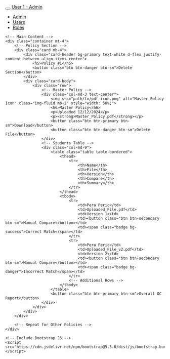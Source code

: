 <!DOCTYPE html>
<html xmlns:th="http://www.thymeleaf.org">
<head>
    <title>Policy Dashboard</title>
    <link rel="stylesheet" href="https://cdn.jsdelivr.net/npm/bootstrap@5.3.0/dist/css/bootstrap.min.css">
</head>
<body>
    <!-- Sidebar -->
    <nav class="navbar navbar-expand-lg navbar-dark bg-primary">
        <div class="container-fluid">
            <button class="navbar-toggler" type="button" data-bs-toggle="collapse" data-bs-target="#navbarNav">
                <span class="navbar-toggler-icon"></span>
            </button>
            <a class="navbar-brand" href="#">User 1 - Admin</a>
            <div class="collapse navbar-collapse" id="navbarNav">
                <ul class="navbar-nav">
                    <li class="nav-item"><a class="nav-link" href="#">Admin</a></li>
                    <li class="nav-item"><a class="nav-link" href="#">Users</a></li>
                    <li class="nav-item"><a class="nav-link" href="#">Roles</a></li>
                </ul>
            </div>
        </div>
    </nav>

    <!-- Main Content -->
    <div class="container mt-4">
        <!-- Policy Section -->
        <div class="card mb-4">
            <div class="card-header bg-primary text-white d-flex justify-content-between align-items-center">
                <h5>Policy #1</h5>
                <button class="btn btn-danger btn-sm">Delete Section</button>
            </div>
            <div class="card-body">
                <div class="row">
                    <!-- Master Policy -->
                    <div class="col-md-3 text-center">
                        <img src="path/to/pdf-icon.png" alt="Master Policy Icon" class="img-fluid mb-2" style="width: 50%;">
                        <h6>Master Policy</h6>
                        <p>Uploaded 12/12/2024</p>
                        <p><strong>Master_Policy.pdf</strong></p>
                        <button class="btn btn-primary btn-sm">Download</button>
                        <button class="btn btn-danger btn-sm">Delete File</button>
                    </div>
                    <!-- Students Table -->
                    <div class="col-md-9">
                        <table class="table table-bordered">
                            <thead>
                                <tr>
                                    <th>Name</th>
                                    <th>File</th>
                                    <th>Version</th>
                                    <th>Compare</th>
                                    <th>Summary</th>
                                </tr>
                            </thead>
                            <tbody>
                                <tr>
                                    <td>Pera Peric</td>
                                    <td>Uploaded_File.pdf</td>
                                    <td>Version 1</td>
                                    <td><button class="btn btn-secondary btn-sm">Manual Compare</button></td>
                                    <td><span class="badge bg-success">Correct Match</span></td>
                                </tr>
                                <tr>
                                    <td>Pera Peric</td>
                                    <td>Uploaded_File_v2.pdf</td>
                                    <td>Version 2</td>
                                    <td><button class="btn btn-secondary btn-sm">Manual Compare</button></td>
                                    <td><span class="badge bg-danger">Incorrect Match</span></td>
                                </tr>
                                <!-- Additional Rows -->
                            </tbody>
                        </table>
                        <button class="btn btn-primary btn-sm">Overall QC Report</button>
                    </div>
                </div>
            </div>
        </div>

        <!-- Repeat for Other Policies -->
    </div>

    <!-- Include Bootstrap JS -->
    <script src="https://cdn.jsdelivr.net/npm/bootstrap@5.3.0/dist/js/bootstrap.bundle.min.js"></script>
</body>
</html>
